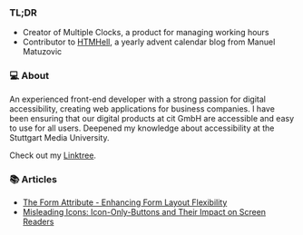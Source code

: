### TL;DR
- Creator of Multiple Clocks, a product for managing working hours
- Contributor to [HTMHell](https://www.htmhell.dev/), a yearly advent calendar blog from Manuel Matuzovic

### :computer: About
An experienced front-end developer with a strong passion for digital accessibility, creating web applications for business companies. I have been ensuring that our digital products at cit GmbH are accessible and easy to use for all users. Deepened my knowledge about accessibility at the Stuttgart Media University.

Check out my [Linktree](https://linktr.ee/alexmuzenhardt).

### :books: Articles
- [The Form Attribute - Enhancing Form Layout Flexibility](https://www.htmhell.dev/adventcalendar/2023/3/)
- [Misleading Icons: Icon-Only-Buttons and Their Impact on Screen Readers](https://www.htmhell.dev/adventcalendar/2024/27/)

